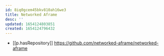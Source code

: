 ```yaml
---
id: 8iq0gcem45bkv810ah16we3
title: Networked Aframe
desc: ''
updated: 1654124803851
created: 1654124796432
---
```



- [[p.hasRepository]] https://github.com/networked-aframe/networked-aframe
